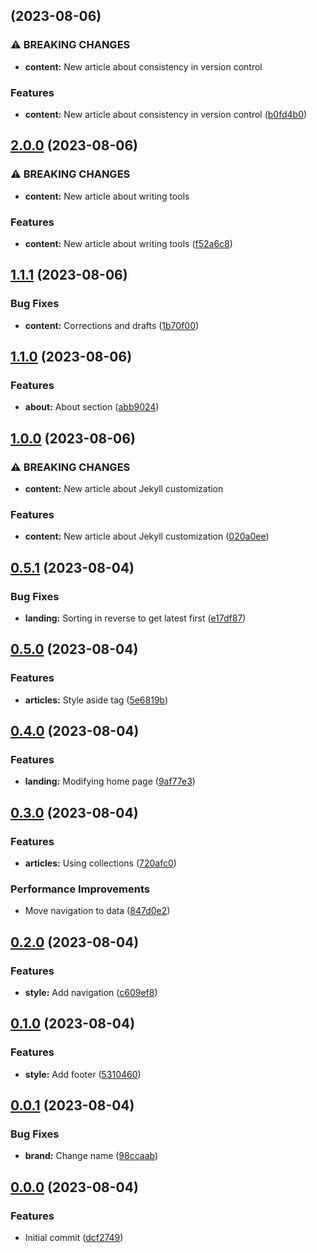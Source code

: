 ## [](https://github.com/plagelao/plagelao.github.io/compare/v2.0.0...v) (2023-08-06)


### ⚠ BREAKING CHANGES

* **content:** New article about consistency in version control

### Features

* **content:** New article about consistency in version control ([b0fd4b0](https://github.com/plagelao/plagelao.github.io/commit/b0fd4b0fc5d292cbc4e89f25b90661e55a191b96))

## [2.0.0](https://github.com/plagelao/plagelao.github.io/compare/v1.1.1...v2.0.0) (2023-08-06)


### ⚠ BREAKING CHANGES

* **content:** New article about writing tools

### Features

* **content:** New article about writing tools ([f52a6c8](https://github.com/plagelao/plagelao.github.io/commit/f52a6c8f6a76e9ad54a63375c6b69789223e172b))

## [1.1.1](https://github.com/plagelao/plagelao.github.io/compare/v1.1.0...v1.1.1) (2023-08-06)


### Bug Fixes

* **content:** Corrections and drafts ([1b70f00](https://github.com/plagelao/plagelao.github.io/commit/1b70f0041fa50d348279b9e40481e5201378b765))

## [1.1.0](https://github.com/plagelao/plagelao.github.io/compare/v1.0.0...v1.1.0) (2023-08-06)


### Features

* **about:** About section ([abb9024](https://github.com/plagelao/plagelao.github.io/commit/abb902471c97bb03d6805dce2bb412517b1f61b8))

## [1.0.0](https://github.com/plagelao/plagelao.github.io/compare/v0.5.1...v1.0.0) (2023-08-06)


### ⚠ BREAKING CHANGES

* **content:** New article about Jekyll customization

### Features

* **content:** New article about Jekyll customization ([020a0ee](https://github.com/plagelao/plagelao.github.io/commit/020a0ee8f023095f25466513a8f9ff1dae79f30a))

## [0.5.1](https://github.com/plagelao/plagelao.github.io/compare/v0.5.0...v0.5.1) (2023-08-04)


### Bug Fixes

* **landing:** Sorting in reverse to get latest first ([e17df87](https://github.com/plagelao/plagelao.github.io/commit/e17df87cde4360a6e88899c139633a0019cb4035))

## [0.5.0](https://github.com/plagelao/plagelao.github.io/compare/v0.4.0...v0.5.0) (2023-08-04)


### Features

* **articles:** Style aside tag ([5e6819b](https://github.com/plagelao/plagelao.github.io/commit/5e6819b88fcd4d2482fd5ff102d959fd432473a5))

## [0.4.0](https://github.com/plagelao/plagelao.github.io/compare/v0.3.0...v0.4.0) (2023-08-04)


### Features

* **landing:** Modifying home page ([9af77e3](https://github.com/plagelao/plagelao.github.io/commit/9af77e3a638c3ea76637e43863e69ed7beb134f3))

## [0.3.0](https://github.com/plagelao/plagelao.github.io/compare/v0.2.0...v0.3.0) (2023-08-04)


### Features

* **articles:** Using collections ([720afc0](https://github.com/plagelao/plagelao.github.io/commit/720afc0b52e1b5544a183c58557f1c8e2709dc71))


### Performance Improvements

* Move navigation to data ([847d0e2](https://github.com/plagelao/plagelao.github.io/commit/847d0e21fe48103b33b9b3e893e4928c444ace13))

## [0.2.0](https://github.com/plagelao/plagelao.github.io/compare/v0.1.0...v0.2.0) (2023-08-04)


### Features

* **style:** Add navigation ([c609ef8](https://github.com/plagelao/plagelao.github.io/commit/c609ef83554c79eea514688060d80997b04e6dd3))

## [0.1.0](https://github.com/plagelao/plagelao.github.io/compare/v0.0.1...v0.1.0) (2023-08-04)


### Features

* **style:** Add footer ([5310460](https://github.com/plagelao/plagelao.github.io/commit/53104600558209451c11d977d29f7e92967e23f8))

## [0.0.1](https://github.com/plagelao/plagelao.github.io/compare/v0.0.0...v0.0.1) (2023-08-04)


### Bug Fixes

* **brand:** Change name ([98ccaab](https://github.com/plagelao/plagelao.github.io/commit/98ccaab77bb0287faf82b9cbcba06fc660c50fe0))

## [0.0.0](https://github.com/plagelao/plagelao.github.io/compare/dcf27499246acf2c57adcf02862def4509e09e6b...v0.0.0) (2023-08-04)


### Features

* Initial commit ([dcf2749](https://github.com/plagelao/plagelao.github.io/commit/dcf27499246acf2c57adcf02862def4509e09e6b))
